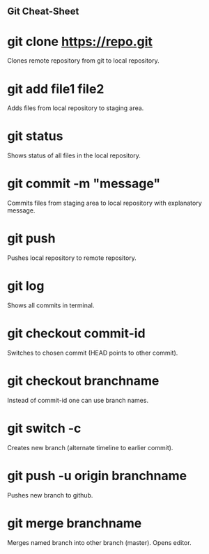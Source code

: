 ## Git Cheat-Sheet

# git clone https://repo.git
Clones remote repository from git to local repository.
# git add file1 file2
Adds files from local repository to staging area.
# git status
Shows status of all files in the local repository.
# git commit -m "message"
Commits files from staging area to local repository with explanatory message.
# git push
Pushes local repository to remote repository.
# git log
Shows all commits in terminal.
# git checkout commit-id
Switches to chosen commit (HEAD points to other commit).
# git checkout branchname
Instead of commit-id one can use branch names.
# git switch -c
Creates new branch (alternate timeline to earlier commit).
# git push -u origin branchname
Pushes new branch to github.
# git merge branchname
Merges named branch into other branch (master). Opens editor.
